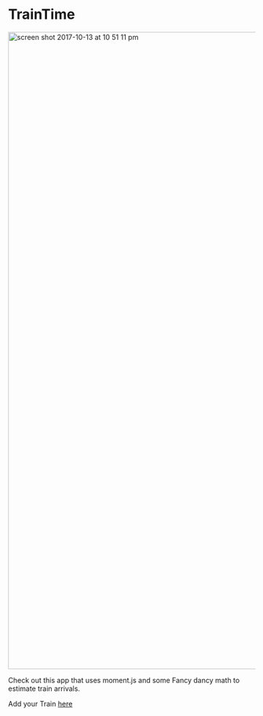 # TrainTime

<img width="1300" alt="screen shot 2017-10-13 at 10 51 11 pm" src="https://user-images.githubusercontent.com/10509996/31572711-0f8793a0-b069-11e7-8bd8-00331afba358.png">
<p>Check out this app that uses moment.js and some Fancy dancy math to estimate train arrivals.</p>

<p> Add your Train <a href="https://brooklee1.github.io/TrainTime/">here</a>
